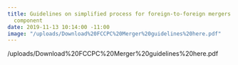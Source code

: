 ```yaml
---
title: Guidelines on simplified process for foreign-to-foreign mergers with Nigerian
  component
date: 2019-11-13 10:14:00 -11:00
image: "/uploads/Download%20FCCPC%20Merger%20guidelines%20here.pdf"
---
```


/uploads/Download%20FCCPC%20Merger%20guidelines%20here.pdf